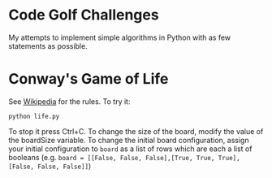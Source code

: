 Code Golf Challenges
====================

My attempts to implement simple algorithms in Python with as few statements as possible.

# Conway's Game of Life #

See [Wikipedia](http://en.wikipedia.org/wiki/Conway's_Game_of_Life) for the rules. To try it:

    python life.py

To stop it press Ctrl+C. To change the size of the board, modify the value of the boardSize variable. To change the initial board configuration, assign your initial configuration to `board` as a list of rows which are each a list of booleans (e.g. `board = [[False, False, False],[True, True, True],[False, False, False]]`)
